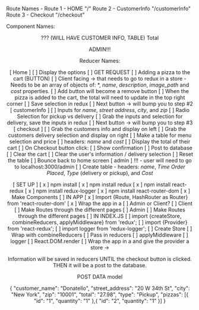 Route Names - 
Route 1 - HOME "/"
Route 2 - CustomerInfo "/customerInfo"
Route 3 - Checkout "/checkout"

Component Names:

<Header />
    ??? <PizzaTotal />
<Route path="/" exact>
    <PizzaList />
        <PizzaItem />
</Route>

<Route path="/customerInfo">
    <PizzaForm />
</Route>

<Route path="/checkout">
    <CheckoutList /> (WILL HAVE CUSTOMER INFO, TABLE)
        <CheckoutListItem />
    Total
    <Checkout />
</Route>
    
ADMIN!!!

<AdminList />
    <AdminListItem />

Reducer Names:




[ Home ]
    [ ] Display the options
        [ ] GET REQUEST
    [ ] Adding a pizza to the cart (BUTTON)
        [ ] Client facing -> that needs to go to redux in a store
         - Needs to be an array of objects of: *, *name*, *description*, *image_path* and *cost* properties. 
         [ ] Add button will become a remove button
         [ ] When the pizza is added to the cart, the total will need to update in the top right corner
         [ ] Save selection in redux
         [ ] Next button -> will bump you to step #2
[ customerInfo ]
    [ ] Inputs for *name*, *street address*, *city*, and *zip*
    [ ] Radio Selection for pickup vs delivery
    [ ] Grab the inputs and selection for delivery, save the inputs in redux
    [ ] Next button -> will bump you to step #3
[ checkout ]
    [ ] Grab the customers info and display on left
    [ ] Grab the customers delivery selection and display on right
    [ ] Make a table for menu selection and price
        [ ] headers: *name* and *cost*
    [ ] Display the total of their cart
    [ ] On Checkout button click:
        [ ] Show confirmation
        [ ] Post to database
        [ ] Clear the cart
        [ ] Clear the user's information / delivery selection
        [ ] Reset the table
        [ ] Bounce back to home screen
[ admin ] !!! - user will need to go to localhost:3000/admin
    [ ] Create table - headers: *name*, *Time Order Placed*, *Type* (delivery or pickup), and *Cost*


[ SET UP ]
    [ x ] npm install
    [ x ] npm install redux 
    [ x ] npm install react-redux
    [ x ] npm install redux-logger
    [ x ] npm install react-router-dom
    [ x ] Make Components
    [ ] IN APP
        [ x ] Import {Route, HashRouter as Router} from 'react-router-dom'
        [ x ] Wrap the app in a <Router>
        [ ] Admin or Client?
            [ ] Client
                [ ] Make Routes through the different pages
            [ ] Admin
                [ ] Make Routes through the different pages
    [ ] IN INDEX.JS 
        [ ] import {createStore, combineReducers, applyMiddleware} from 'redux';
        [ ] import {Provider} from 'react-redux';
        [ ] import logger from 'redux-logger';
        [ ] Create Store
            [ ] Wrap with combineReducers
                [ ] Pass in reducers
            [ ] applyMiddleware
                [ ] logger
        [ ] React.DOM.render
            [ ] Wrap the app in a <Provider> and give the provider a store -> <Provider store={store}>




Information will be saved in reducers
UNTIL the checkout button is clicked. THEN it will be a post to the database.


POST DATA model 

{
  "customer_name": "Donatello",
  "street_address": "20 W 34th St",
  "city": "New York",
  "zip": "10001",
  "total": "27.98",
  "type": "Pickup",
  "pizzas": [{
    "id": "1",
    "quantity": "1"
  },{
    "id": "2",
    "quantity": "1"
  }]
}